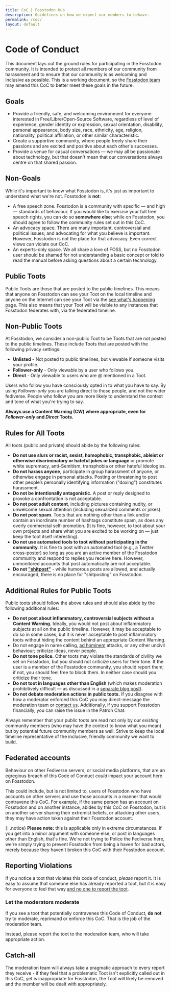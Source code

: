 ```yaml
---
title: CoC | Fosstodon Hub
description: Guidelines on how we expect our members to behave.
permalink: /coc/
layout: default
---
```

# Code of Conduct

This document lays out the ground rules for participating in the Fosstodon community. It is intended to protect all members of our community from harassment and to ensure that our community is as welcoming and inclusive as possible. This is a working document, so the [Fosstodon team](/team) may amend this CoC to better meet these goals in the future.

## Goals

* Provide a friendly, safe, and welcoming environment for everyone interested in Free/Libre/Open-Source Software, regardless of level of experience, gender identity or expression, sexual orientation, disability, personal appearance, body size, race, ethnicity, age, religion, nationality, political affiliation, or other similar characteristic.
* Create a supportive community, where people freely share their passions and are excited and positive about each other's successes.
* Provide a venue for casual conversations — we may all be passionate about technology, but that doesn't mean that our conversations always centre on that shared passion.

## Non-Goals

While it's important to know what Fosstodon is, it's just as important to understand what we're not. Fosstodon is **not**:

* A free speech zone. Fosstodon is a community with specific — and high — standards of behaviour. If you would like to exercise your full free speech rights, you can do so **somewhere else**; while on Fosstodon, you should agree to follow the community rules set out in this CoC.
* An advocacy space. There are many important, controversial and political issues; and advocating for what you believe is important. However, Fosstodon is not the place for that advocacy. Even correct views can violate our CoC.
* An experts-only space. We all share a love of FOSS, but no Fosstodon user should be shamed for not understanding a basic concept or told to read the manual before asking questions about a certain technology.

## Public Toots

Public Toots are those that are posted to the public timelines. This means that anyone on Fosstodon can see your Toot on the local timeline and anyone on the Internet can see your Toot via the [see what's happening](https://fosstodon.org/public) page. This also means that your Toot will be visible to any instances that Fosstodon federates with, via the federated timeline.

## Non-Public Toots

At Fosstodon, we consider a non-public Toot to be Toots that are not posted to the public timelines. These include Toots that are posted with the following privacy settings:

* **Unlisted** - Not posted to public timelines, but viewable if someone visits your profile.
* **Follower-only** - Only viewable by a user who follows you.
* **Direct** - Only viewable to users who are @ mentioned in a Toot.

Users who follow you have consciously opted in to what you have to say. By using *Follower-only* you are talking direct to those people, and not the wider fediverse. People who follow you are more likely to understand the context and tone of what you're trying to say.

**Always use a Content Warning (CW) where appropriate, even for *Follower-only* and *Direct* Toots.**

## Rules for All Toots

All toots (public and private) should abide by the following rules:

* **Do not use slurs or racist, sexist, homophobic, transphobic, ableist or otherwise discriminatory or hateful jokes or language** or promote white supremacy, anti-Semitism, transphobia or other hateful ideologies.
* **Do not harass anyone**, participate in group harassment of anyone, or otherwise engage in personal attacks. Posting or threatening to post other people’s personally identifying information ("doxing") constitutes harassment.
* **Do not be intentionally antagonistic.** A post or reply designed to provoke a confrontation is not acceptable.
* **Do not post adult content**, including pictures containing nudity, or unwelcome sexual attention (including sexualized comments or jokes).
* **Do not post spam**. Toots that are nothing other than a link and/or contain an inordinate number of hashtags constitute spam, as does any overly commercial self-promotion. (It is fine, however, to toot about your own projects and share what you are excited to be working on — just keep the toot itself interesting).
* **Do not use automated tools to toot without participating in the community**. It is fine to post with an automated tool (e.g., a Twitter cross-poster) so long as you are an active member of the Fosstodon community and respond to replies you receive here. However, unmonitored accounts that post automatically are not acceptable.
* **Do not ["shitpost"](https://en.wikipedia.org/wiki/Shitposting)** - while humorous posts are allowed, and actually encouraged, there is no place for "shitposting" on Fosstodon.

## Additional Rules for Public Toots

Public toots should follow the above rules and should also abide by the following additional rules:

* **Do not post about inflammatory, controversial subjects without a Content Warning.** Ideally, you would not post about inflammatory subjects at all on the public timeline. However, it may be acceptable to do so in some cases, but it is never acceptable to post inflammatory toots without hiding the content behind an appropriate Content Warning.
* Do not engage in name calling, [ad hominem](https://www.urbandictionary.com/define.php?term=Ad%20hominem) attacks, or any other uncivil behaviour; criticize ideas, never people.
* **Do not tone police.** Other toots may violate the standards of civility we set on Fosstodon, but you should not criticize users for their tone. If the user is a member of the Fosstodon community, you should report them; if not, you should feel free to block them. In neither case should you criticize their tone.
* **Do not toot in languages other than English** (which makes moderation prohibitively difficult — as discussed in a [separate blog post](/why-fosstodon-is-english-only)).
* **Do not debate moderation actions in public toots.** If you disagree with how a moderator enforced this CoC you may direct-message the moderation team or [contact us](/contact). Additionally, if you support Fosstodon financially, you can raise the issue in the Patron Chat.

Always remember that your public toots are read not only by our *existing* community members (who may have the context to know what you mean) but by potential future community members as well. Strive to keep the local timeline representative of the inclusive, friendly community we want to build.

## Federated accounts

Behaviour on other Fediverse servers, or social media platforms, that are an egregious breach of this Code of Conduct *could* impact your account here on Fosstodon.

This could include, but is not limited to, users of Fosstodon who have accounts on other servers and use those accounts in a manner that would contravene this CoC. For example, if the same person has an account on Fosstodon and on another instance, abides by this CoC on Fosstodon, but is on another server sharing their extremist beliefs, or attacking other users, they may have action taken against their Fosstodon account.

{: .notice}
**Please note:** this is applicable only in extreme circumstances. If you get into a minor argument with someone else, or post in languages other than English, that's fine. We're not trying to Police the Fediverse here, we're simply trying to prevent Fosstodon from being a haven for bad actors, merely because they haven't broken this CoC with their Fosstodon account.

## Reporting Violations

If you notice a toot that violates this code of conduct, *please* report it. It is easy to assume that someone else has already reported a toot, but it is easy for everyone to feel that way [and no one to report the toot](https://en.wikipedia.org/wiki/Bystander_effect).

### Let the moderators moderate

If you see a toot that potentially contravenes this Code of Conduct, **do not** try to moderate, reprimand or enforce this CoC. That is the job of the moderation team.

Instead, please report the toot to the moderation team, who will take appropriate action.

## Catch-all

The moderation team will always take a pragmatic approach to every report they receive - if they feel that a problematic Toot isn't explicitly called out in this CoC, yet is inappropriate for Fosstodon, the Toot will likely be removed and the member will be dealt with appropriately.
